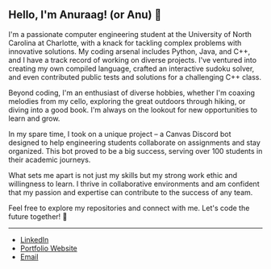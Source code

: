 ## Hello, I'm Anuraag! (or Anu) 👋

I'm a passionate computer engineering student at the University of North Carolina at Charlotte, with a knack for tackling complex problems with innovative solutions. My coding arsenal includes Python, Java, and C++, and I have a track record of working on diverse projects. I've ventured into creating my own compiled language, crafted an interactive sudoku solver, and even contributed public tests and solutions for a challenging C++ class.

Beyond coding, I'm an enthusiast of diverse hobbies, whether I'm coaxing melodies from my cello, exploring the great outdoors through hiking, or diving into a good book. I'm always on the lookout for new opportunities to learn and grow.

In my spare time, I took on a unique project – a Canvas Discord bot designed to help engineering students collaborate on assignments and stay organized. This bot proved to be a big success, serving over 100 students in their academic journeys.

What sets me apart is not just my skills but my strong work ethic and willingness to learn. I thrive in collaborative environments and am confident that my passion and expertise can contribute to the success of any team.

Feel free to explore my repositories and connect with me. Let's code the future together! 🚀

---

* [LinkedIn](https://www.linkedin.com/in/anuraagw)
* [Portfolio Website](https://anuraagw.me)
* [Email](mailto:anuraag.warudkar@gmail.com)
